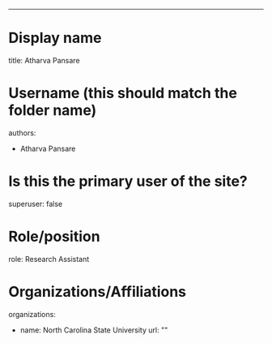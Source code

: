 ---
# Display name
title: Atharva Pansare

# Username (this should match the folder name)
authors:
- Atharva Pansare

# Is this the primary user of the site?
superuser: false

# Role/position
role: Research Assistant

# Organizations/Affiliations
organizations:
- name: North Carolina State University
  url: ""
